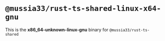# `@mussia33/rust-ts-shared-linux-x64-gnu`

This is the **x86_64-unknown-linux-gnu** binary for `@mussia33/rust-ts-shared`
